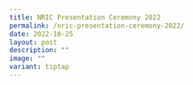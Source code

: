 ```yaml
---
title: NRIC Presentation Ceremony 2022
permalink: /nric-presentation-ceremony-2022/
date: 2022-10-25
layout: post
description: ""
image: ""
variant: tiptap
---
```

